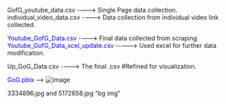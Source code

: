 GofG_youtube_data.csv ----> Single Page data collection.<br>
individual_video_data.csv ----> Data collection from individual video link collected.<br>

<font color='blue'>Youtube_GofG_Data.csv</font> ----> Final data collected from scraping.<br>
<font color='blue'>Youtube_GofG_Data_xcel_update.csv</font> -----> Used excel for further data modification.<br>

Up_GoG_Data.csv ----> The final .csv #Refined for visualization.

<font color='blue'>GoG.pbix</font> -->
![image](https://github.com/user-attachments/assets/e7324271-2f37-49b7-847d-248c1b6e9088)

3334896.jpg and 5172658.jpg "bg img"
